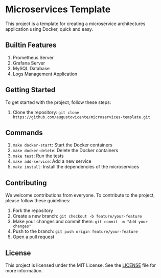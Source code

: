 # Microservices Template

This project is a template for creating a microservice architectures application using Docker, quick and easy.

## Builtin Features

1. Prometheus Server
2. Grafana Server
3. MySQL Database
4. Logs Management Application

## Getting Started

To get started with the project, follow these steps:

1. Clone the repository: `git clone https://github.com/augustovicente/microservices-template.git`

## Commands

1. `make docker-start`: Start the Docker containers
2. `make docker-delete`: Delete the Docker containers
3. `make test`: Run the tests
4. `make add-service`: Add a new service
5. `make install`: Install the dependencies of the microservices

## Contributing

We welcome contributions from everyone. To contribute to the project, please follow these guidelines:

1. Fork the repository
2. Create a new branch: `git checkout -b feature/your-feature`
3. Make your changes and commit them: `git commit -m "Add your changes"`
4. Push to the branch: `git push origin feature/your-feature`
5. Open a pull request

## License

This project is licensed under the MIT License. See the [LICENSE](LICENSE) file for more information.

